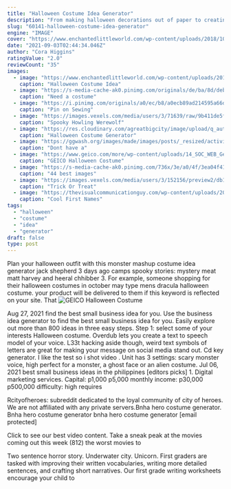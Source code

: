 ```yaml
---
title: "Halloween Costume Idea Generator"
description: "From making halloween decorations out of paper to creating a spooky spectacle from old costumes, this crafting tutorial is a sure-fire idea generator! how to decorate a car for halloween gearing up for"
slug: "60141-halloween-costume-idea-generator"
engine: "IMAGE"
cover: "https://www.enchantedlittleworld.com/wp-content/uploads/2018/10/halloween-costume-generator.jpg"
date: "2021-09-03T02:44:34.046Z"
author: "Cora Higgins"
ratingValue: "2.0"
reviewCount: "35"
images:
  - image: "https://www.enchantedlittleworld.com/wp-content/uploads/2018/10/halloween-costume-generator.jpg"
    caption: "Halloween Costume Idea"
  - image: "https://s-media-cache-ak0.pinimg.com/originals/de/ba/8d/deba8de2109edd5a80f19d4f44687cd3.jpg"
    caption: "Need a costume"
  - image: "https://i.pinimg.com/originals/a0/ec/b8/a0ecb89ad214595a66dd5a9d74dc165b.jpg"
    caption: "Pin on Sewing"
  - image: "https://images.vexels.com/media/users/3/71639/raw/9b411de5fe276273264781fbef1fc461-spooky-howling-werewolf-poster-halloween-promo.jpg"
    caption: "Spooky Howling Werewolf"
  - image: "https://res.cloudinary.com/agreatbigcity/image/upload/q_auto/w_540,g_south,c_fit,co_rgb:FF9100,l_text:Creepster_75_center:Checker Cab Minion/co_black,e_shadow:0,x_5,y_5/w_540,h_250,c_fit,g_center,y_125,fl_layer_apply/nyc-halloween-name-from-AGBC.jpg"
    caption: "Halloween Costume Generator"
  - image: "https://ggwash.org/images/made/images/posts/_resized/activistpud_1200_1600_90.JPG"
    caption: "Dont have a"
  - image: "https://www.geico.com/more/wp-content/uploads/14_SOC_WEB_Gecko_Jackolantern_1920x1080-e1568314061153.jpg"
    caption: "GEICO Halloween Costume"
  - image: "https://s-media-cache-ak0.pinimg.com/736x/3e/a0/4f/3ea04f41195ed215b8385ce557f617eb.jpg"
    caption: "44 best images"
  - image: "https://images.vexels.com/media/users/3/152156/preview2/db12dfc1c01afc667dad3a84e31ab171-trick-or-treat-beer-t-shirt-design.jpg"
    caption: "Trick Or Treat"
  - image: "https://thevisualcommunicationguy.com/wp-content/uploads/2017/03/Leprechaun_Name_Generator-1-800x445.jpg"
    caption: "Cool First Names"
tags:
  - "halloween"
  - "costume"
  - "idea"
  - "generator"
draft: false
type: post
---
```


Plan your halloween outfit with this monster mashup costume idea generator jack shepherd  3 days ago camps spooky stories: mystery meat matt harvey and heeral chhibber  3. For example, someone shopping for their halloween costumes in october may type mens dracula halloween costume. your product will be delivered to them if this keyword is reflected on your site. That
![GEICO Halloween Costume](https://www.geico.com/more/wp-content/uploads/14_SOC_WEB_Gecko_Jackolantern_1920x1080-e1568314061153.jpg "GEICO Halloween Costume")

Aug 27, 2021 find the best small business idea for you. Use the business idea generator to find the best small business idea for you. Easily explore out more than 800 ideas in three easy steps. Step 1: select some of your interests  Halloween costume. Overdub lets you create a text to speech model of your voice. L33t hacking aside though, weird text symbols of letters are great for making your message on social media stand out. Cd key generator. I like the test so i shot video . Unit has 3 settings: scary monster voice, high perfect for a monster, a ghost face or an alien costume. Jul 06, 2021 best small business ideas in the philippines [editors picks] 1. Digital marketing services. Capital: p1,000  p5,000 monthly income: p30,000  p500,000 difficulty: high requires
<!--inArticleAds-->

<!--galleryOne-->

Rcityofheroes: subreddit dedicated to the loyal community of city of heroes. We are not affiliated with any private servers.Bnha hero costume generator. Bnha hero costume generator bnha hero costume generator [email protected]
<!--inArticleAds-->

<!--galleryTwo-->

Click to see our best video content. Take a sneak peak at the movies coming out this week (812) the worst movies to
<!--galleryThree-->

Two sentence horror story. Underwater city. Unicorn. First graders are tasked with improving their written vocabularies, writing more detailed sentences, and crafting short narratives. Our first grade writing worksheets encourage your child to